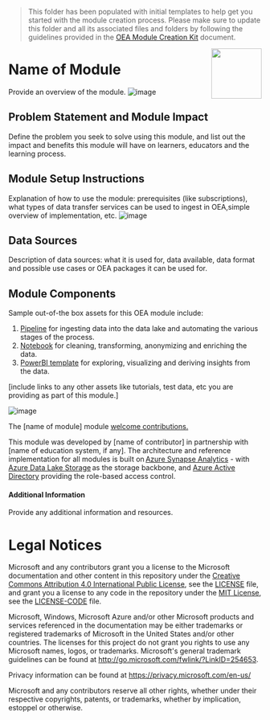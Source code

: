 > This folder has been populated with initial templates to help get you started with the module creation process. Please make sure to update this folder and all its associated files and folders by following the guidelines provided in the [OEA Module Creation Kit](https://view.officeapps.live.com/op/view.aspx?src=https%3A%2F%2Fraw.githubusercontent.com%2Fmicrosoft%2FOpenEduAnalytics%2Fmain%2Fdocs%2Ftech_docs%2FOEA_Module_Creation_Kit_v1.3.docx&wdOrigin=BROWSELINK) document.

<img align="right" height="100" src="https://github.com/microsoft/OpenEduAnalytics/blob/main/docs/pics/oea-logo-nobg.png">

# Name of Module
Provide an overview of the module.
![image](https://github.com/microsoft/OpenEduAnalytics/blob/main/modules/module_creation_kit/docs/images/Module_Overview_Visual.png) 

## Problem Statement and Module Impact
Define the problem you seek to solve using this module, and list out the impact and benefits this module will have on learners, educators and the learning process.

## Module Setup Instructions
Explanation of how to use the module: prerequisites (like subscriptions), what types of data transfer services can be used to ingest in OEA,simple overview of implementation, etc.
![image](https://github.com/microsoft/OpenEduAnalytics/blob/main/modules/module_creation_kit/docs/images/Module_Setup_Instructions.png) 

## Data Sources
Description of data sources: what it is used for, data available, data format and possible use cases or OEA packages it can be used for.

## Module Components 
Sample out-of-the box assets for this OEA module include: 
1. [Pipeline](https://github.com/microsoft/OpenEduAnalytics/tree/main/modules/module_creation_kit/pipeline) for ingesting data into the data lake and automating the various stages of the process.
2. [Notebook](https://github.com/microsoft/OpenEduAnalytics/tree/main/modules/module_creation_kit/notebook) for cleaning, transforming, anonymizing and enriching the data.
3. [PowerBI template](https://github.com/microsoft/OpenEduAnalytics/tree/main/modules/module_creation_kit/powerbi) for exploring, visualizing and deriving insights from the data.

[include links to any other assets like tutorials, test data, etc you are providing as part of this module.]


![image](https://github.com/microsoft/OpenEduAnalytics/blob/4ff0b253ae6a0d3a7f70e31eb26148c1735fae11/modules/_Module_Creation_Kit/docs/images/Sample_PowerBI_Dashboard.png) 

The [name of module] module [welcome contributions.](https://github.com/microsoft/OpenEduAnalytics/blob/main/docs/license/CONTRIBUTING.md) 

This module was developed by [name of contributor] in partnership with [name of education system, if any]. The architecture and reference implementation for all modules is built on [Azure Synapse Analytics](https://azure.microsoft.com/en-us/services/synapse-analytics/) - with [Azure Data Lake Storage](https://docs.microsoft.com/en-us/azure/storage/blobs/data-lake-storage-introduction) as the storage backbone,  and [Azure Active Directory](https://azure.microsoft.com/en-us/services/active-directory/) providing the role-based access control.

#### Additional Information
Provide any additional information and resources.

# Legal Notices

Microsoft and any contributors grant you a license to the Microsoft documentation and other content
in this repository under the [Creative Commons Attribution 4.0 International Public License](https://creativecommons.org/licenses/by/4.0/legalcode),
see the [LICENSE](LICENSE) file, and grant you a license to any code in the repository under the [MIT License](https://opensource.org/licenses/MIT), see the
[LICENSE-CODE](LICENSE-CODE) file.

Microsoft, Windows, Microsoft Azure and/or other Microsoft products and services referenced in the documentation
may be either trademarks or registered trademarks of Microsoft in the United States and/or other countries.
The licenses for this project do not grant you rights to use any Microsoft names, logos, or trademarks.
Microsoft's general trademark guidelines can be found at http://go.microsoft.com/fwlink/?LinkID=254653.

Privacy information can be found at https://privacy.microsoft.com/en-us/

Microsoft and any contributors reserve all other rights, whether under their respective copyrights, patents,
or trademarks, whether by implication, estoppel or otherwise.
